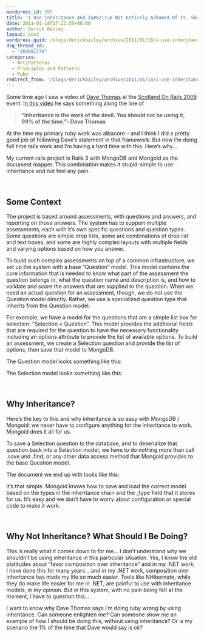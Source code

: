 ```yaml
---
wordpress_id: 207
title: 'I Use Inheritance And I&#8217;m Not Entirely Ashamed Of It. Should I Be?'
date: 2011-01-18T17:22:50+00:00
author: Derick Bailey
layout: post
wordpress_guid: /blogs/derickbailey/archive/2011/01/18/i-use-inheritance-and-i-m-not-entirely-ashamed-of-it-should-i-be.aspx
dsq_thread_id:
  - "264081770"
categories:
  - AntiPatterns
  - Principles and Patterns
  - Ruby
redirect_from: "/blogs/derickbailey/archive/2011/01/18/i-use-inheritance-and-i-m-not-entirely-ashamed-of-it-should-i-be.aspx/"
---
```

Some time ago I saw a video of [Dave Thomas](http://pragdave.pragprog.com/) at the [Scotland On Rails 2009](http://www.engineyard.com/blog/community/scotland-on-rails/page-2/) event. I[n this video](http://scotland-on-rails.s3.amazonaws.com/2A04_DaveThomas-SOR.mp4) he says something along the line of

> **&#8220;Inheritance is the work of the devil. You should not be using it, 99% of the time.&#8221;- Dave Thomas**

At the time my primary ruby work was albacore &#8211; and I think I did a pretty good job of following Dave&#8217;s statement in that framework. But now I&#8217;m doing full time rails work and I&#8217;m having a hard time with this. Here&#8217;s why&#8230;

My current rails project is Rails 3 with MongoDB and Mongoid as the document mapper. This combination makes it stupid-simple to use inheritance and not feel any pain.

 

## Some Context

The project is based around assessments, with questions and answers, and reporting on those answers. The system has to support multiple assessments, each with it&#8217;s own specific questions and question types. Some questions are simple drop lists, some are combinations of drop list and text boxes, and some are highly complex layouts with multiple fields and varying options based on how you answer.

To build such complex assessments on top of a common infrastructure, we set up the system with a base &#8220;Question&#8221; model. This model contains the core information that is needed to know what part of the assessment the question belongs in, what the question name and description is, and how to validate and score the answers that are supplied to the question. When we need an actual question for an assessment, though, we do not use the Question model directly. Rather, we use a specialized question type that inherits from the Question model.

For example, we have a model for the questions that are a simple list box for selection: &#8220;Selection < Question&#8221;. This model provides the additional fields that are required for the question to have the necessary functionality including an options attribute to provide the list of available options. To build an assessment, we create a Selection question and provide the list of options, then save that model to MongoDB.

The Question model looks something like this:</p> 

The Selection model looks something like this:</p> 

 

## Why Inheritance?

Here&#8217;s the key to this and why inheritance is so easy with MongoDB / Mongoid: we never have to configure anything for the inheritance to work. Mongoid does it all for us.

To save a Selection question to the database, and to deserialize that question back into a Selection model, we have to do nothing more than call .save and .find, or any other data access method that Mongoid provides to the base Question model.

The document we end up with looks like this:</p> 

It&#8217;s that simple. Mongoid knows how to save and load the correct model based on the types in the inheritance chain and the _type field that it stores for us. It&#8217;s easy and we don&#8217;t have to worry about configuration or special code to make it work.

 

## Why Not Inheritance? What Should I Be Doing?

This is really what it comes down to for me&#8230; I don&#8217;t understand why we shouldn&#8217;t be using inheritance in this particular situation. Yes, I know the old platitudes about &#8220;favor composition over inheritance&#8221; and in my .NET work, I have done this for many years&#8230; and in my .NET work, composition over inheritance has made my life so much easier. Tools like NHibernate, while they do make life easier for me in .NET, are painful to use with inheritance models, in my opinion. But in this system, with no pain being felt at the moment, I have to question this&#8230;

I want to know why Dave Thomas says I&#8217;m doing ruby wrong by using inheritance. Can someone enlighten me? Can someone show me an example of how I should be doing this, without using inheritance? Or is my scenario the 1% of the time that Dave would say is ok?